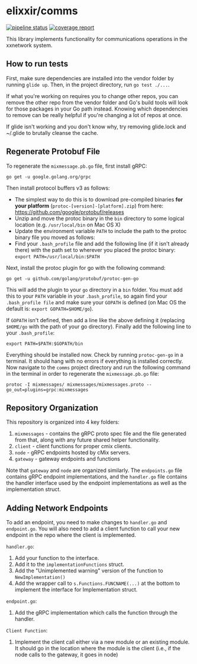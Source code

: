 # elixxir/comms

[![pipeline status](https://gitlab.com/elixxir/comms/badges/master/pipeline.svg)](https://gitlab.com/elixxir/comms/commits/master)
[![coverage report](https://gitlab.com/elixxir/comms/badges/master/coverage.svg)](https://gitlab.com/elixxir/comms/commits/master)

This library implements functionality for communications operations in
the xxnetwork system.

## How to run tests

First, make sure dependencies are installed into the vendor folder by running
`glide up`. Then, in the project directory, run `go test ./...`.

If what you're working on requires you to change other repos, you can remove
the other repo from the vendor folder and Go's build tools will look for those
packages in your Go path instead. Knowing which dependencies to remove can be
really helpful if you're changing a lot of repos at once.

If glide isn't working and you don't know why, try removing glide.lock and
~/.glide to brutally cleanse the cache.

## Regenerate Protobuf File

To regenerate the `mixmessage.pb.go` file, first install gRPC:

`go get -u google.golang.org/grpc`

Then install protocol buffers v3 as follows:
- The simplest way to do this is to download pre-compiled binaries
  **for your platform** (`protoc-[version]-[platform].zip`) from here:
    https://github.com/google/protobuf/releases
- Unzip and move the protoc binary in the `bin` directory to some logical
  location (e.g. `/usr/local/bin` on Mac OS X)
- Update the environment variable `PATH` to include the path to the protoc
  binary file you moved as follows:
- Find your `.bash_profile` file and add the following line (if it isn't
  already there) with the path set to wherever you placed the protoc binary:
  `export PATH=/usr/local/bin:$PATH`

Next, install the protoc plugin for go with the following command:

`go get -u github.com/golang/protobuf/protoc-gen-go`

This will add the plugin to your `go` directory in a `bin` folder. You
must add this to your `PATH` variable in your `.bash_profile`, so
again find your `.bash_profile file` and make sure your `GOPATH` is
defined (on Mac OS the default is: `export GOPATH=$HOME/go`).

If `GOPATH` isn't defined, then add a line like the above defining it
(replacing `$HOME/go` with the path of your go directory). Finally add
the following line to your `.bash_profile`:

`export PATH=$PATH:$GOPATH/bin`

Everything should be installed now. Check by running `protoc-gen-go`
in a terminal. It should hang with no errors if everything is
installed correctly. Now navigate to the `comms` project directory and
run the following command in the terminal in order to regenerate the
`mixmessage.pb.go` file:

```
protoc -I mixmessages/ mixmessages/mixmessages.proto --go_out=plugins=grpc:mixmessages
```

## Repository Organization

This repository is organized into 4 key folders:
1. `mixmessages` - contains the gRPC proto spec file and the file generated from
   that, along with any future shared helper functionality.
2. `client` - client functions for proper cmix clients.
3. `node` - gRPC endpoints hosted by cMix servers.
4. `gateway` - gateway endpoints and functions

Note that `gateway` and `node` are organized similarly. The `endpoints.go` file contains
gRPC endpoint implementations, and the `handler.go` file contains the handler interface
used by the endpoint implementations as well as the implementation struct.

## Adding Network Endpoints

To add an endpoint, you need to make changes to `handler.go` and `endpoint.go`. You will
also need to add a client function to call your new endpoint in the repo where the client
is implemented.

`handler.go`:
1. Add your function to the interface.
2. Add it to the `implementationFunctions` struct.
3. Add the "Unimplemented warning" version of the function to `NewImplementation()`
4. Add the wrapper call to `s.Functions.FUNCNAME(...)` at the bottom to implement the 
   interface for Implementation struct.

`endpoint.go`:
1. Add the gRPC implementation which calls the function through the handler.

`Client Function`:
1. Implement the client call either via a new module or an existing module. It should
   go in the location where the module is the client (i.e., if the node calls to the
   gateway, it goes in node)

